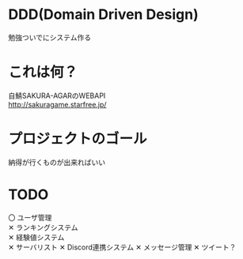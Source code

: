 # DDD(Domain Driven Design)
勉強ついでにシステム作る

# これは何？
自鯖SAKURA-AGARのWEBAPI  
http://sakuragame.starfree.jp/

# プロジェクトのゴール
納得が行くものが出来ればいい

# TODO
〇 ユーザ管理  
✕ ランキングシステム  
✕ 経験値システム  
✕ サーバリスト
✕ Discord連携システム
✕ メッセージ管理
✕ ツイート？